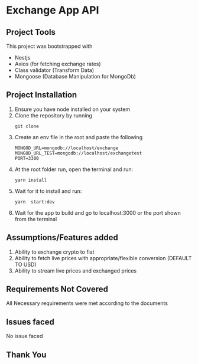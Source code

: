 # Exchange App API

## Project Tools

This project was bootstrapped with

- Nestjs
- Axios (for fetching exchange rates)
- Class validator (Transform Data)
- Mongoose (Database Manipulation for MongoDb)

## Project Installation

1.  Ensure you have node installed on your system
2.  Clone the repository by running
    ```
    git clone
    ```
3.  Create an env file in the root and paste the following
    ```
    MONGOD_URL=mongodb://localhost/exchange
    MONGOD_URL_TEST=mongodb://localhost/exchangetest
    PORT=3300
    ```
4.  At the root folder run, open the terminal and run:
    ```
    yarn install
    ```
5.  Wait for it to install and run:
    ```
    yarn  start:dev
    ```
6.  Wait for the app to build and go to localhost:3000 or the port shown from the terminal

## Assumptions/Features added

1. Ability to exchange crypto to fiat
2. Ability to fetch live prices with appropriate/flexible conversion (DEFAULT TO USD)
3. Ability to stream live prices and exchanged prices

## Requirements Not Covered

All Necessary requirements were met according to the documents

## Issues faced

No issue faced

## Thank You
